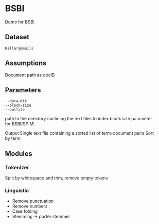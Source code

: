 # BSBI

Demo for BSBI.

## Dataset

`HillaryEmails`

## Assumptions

Document path as docID

## Parameters

```
--data-dir
--block-size
--outfile
```
path to the directory contining the text files to index
block size parameter for BSBI/SPIMI

Output
Single text file containing a sorted list of term-document pairs
Sort by term

## Modules

### Tokenizer

Split by whitespace and trim, remove empty tokens

### Linguistic

* Remove punctuation
* Remove numbers
* Case folding
* Stemming -> porter stemmer
